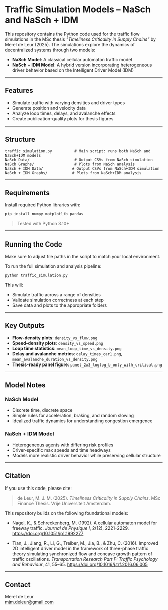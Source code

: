 # Traffic Simulation Models – NaSch and NaSch + IDM

This repository contains the Python code used for the traffic flow simulations in the MSc thesis _"Timeliness Criticality in Supply Chains"_ by Merel de Leur (2025). The simulations explore the dynamics of decentralized systems through two models:

- **NaSch Model**: A classical cellular automaton traffic model
- **NaSch + IDM Model**: A hybrid version incorporating heterogeneous driver behavior based on the Intelligent Driver Model (IDM)

---

## Features

- Simulate traffic with varying densities and driver types
- Generate position and velocity data
- Analyze loop times, delays, and avalanche effects
- Create publication-quality plots for thesis figures

---

## Structure

```
traffic_simulation.py          # Main script: runs both NaSch and NaSch+IDM models
NaSch Data/                    # Output CSVs from NaSch simulation
NaSch Graphs/                  # Plots from NaSch analysis
NaSch + IDM Data/             # Output CSVs from NaSch+IDM simulation
NaSch + IDM Graphs/           # Plots from NaSch+IDM analysis
```

---

## Requirements

Install required Python libraries with:

```bash
pip install numpy matplotlib pandas
```

> Tested with Python 3.10+

---

## Running the Code

Make sure to adjust file paths in the script to match your local environment.

To run the full simulation and analysis pipeline:

```bash
python traffic_simulation.py
```

This will:
- Simulate traffic across a range of densities
- Validate simulation correctness at each step
- Save data and plots to the appropriate folders

---

## Key Outputs

- **Flow-density plots**: `density_vs_flow.png`
- **Speed-density plots**: `density_vs_speed.png`
- **Loop time statistics**: `mean_loop_time_vs_density.png`
- **Delay and avalanche metrics**: `delay_times_car1.png`, `mean_avalanche_duration_vs_density.png`
- **Thesis-ready panel figure**: `panel_2x3_loglog_b_only_with_critical.png`

---

## Model Notes

### NaSch Model
- Discrete time, discrete space
- Simple rules for acceleration, braking, and random slowing
- Idealized traffic dynamics for understanding congestion emergence

### NaSch + IDM Model
- Heterogeneous agents with differing risk profiles
- Driver-specific max speeds and time headways
- Models more realistic driver behavior while preserving cellular structure

---

## Citation

If you use this code, please cite:

> de Leur, M. J. M. (2025). _Timeliness Criticality in Supply Chains_. MSc Finance Thesis. Vrije Universiteit Amsterdam.

This repository builds on the following foundational models:

- Nagel, K., & Schreckenberg, M. (1992). A cellular automaton model for freeway traffic. *Journal de Physique I*, 2(12), 2221–2229. https://doi.org/10.1051/jp1:1992277

- Tian, J., Jiang, R., Li, G., Treiber, M., Jia, B., & Zhu, C. (2016). Improved 2D intelligent driver model in the framework of three-phase traffic theory simulating synchronized flow and concave growth pattern of traffic oscillations. *Transportation Research Part F: Traffic Psychology and Behaviour*, 41, 55–65. https://doi.org/10.1016/j.trf.2016.06.005
---

## Contact

Merel de Leur  
mjm.deleur@gmail.com

